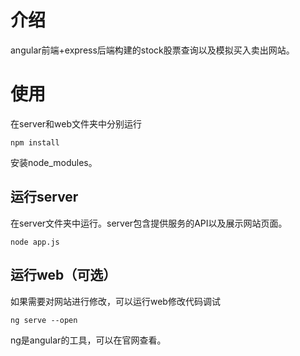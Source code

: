 # 介绍

angular前端+express后端构建的stock股票查询以及模拟买入卖出网站。



# 使用

在server和web文件夹中分别运行

```shell
npm install
```

安装node_modules。

## 运行server

在server文件夹中运行。server包含提供服务的API以及展示网站页面。

```shell
node app.js
```

## 运行web（可选）

如果需要对网站进行修改，可以运行web修改代码调试

```shell
ng serve --open
```

ng是angular的工具，可以在官网查看。
